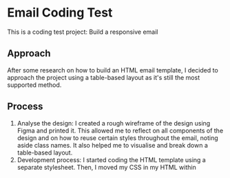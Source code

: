 # Email Coding Test
This is a coding test project: Build a responsive email

## Approach

After some research on how to build an HTML email template, I decided to approach the project using a table-based layout as it's still the most supported method. 

## Process
1. Analyse the design: I created a rough wireframe of the design using Figma and printed it. This allowed me to reflect on all components of the design and on how to reuse certain styles throughout the email, noting aside class names. It also helped me to visualise and break down a table-based layout.
2. Development process: I started coding the HTML template using a separate stylesheet. Then, I moved my CSS in my HTML within <style>.
3. Build: I used an inliner tool to move my CSS inline. I then sent myself the email so I could see what needed to be fixed and proceeded to apply the necessary changes.
  
## Tools Used

Resources: 
- https://litmus.com/lp/dotcss
- https://templates.mailchimp.com/
- https://www.campaignmonitor.com/css/
- https://www.youtube.com/watch?v=tVQcfghzwJI&t=4s

Tools:
- Code Editor: Visual Studio Code
- Chrome DevTools for debugging and responsiveness
- https://putsmail.com/tests/new (Inliner and email sent)
